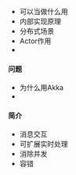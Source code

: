 
- 可以当做什么用
- 内部实现原理
- 分布式场景
- Actor作用
- 

#### 问题
- 为什么用Akka
- 

#### 简介
- 消息交互
- 可扩展实时处理
- 消除并发
- 容错